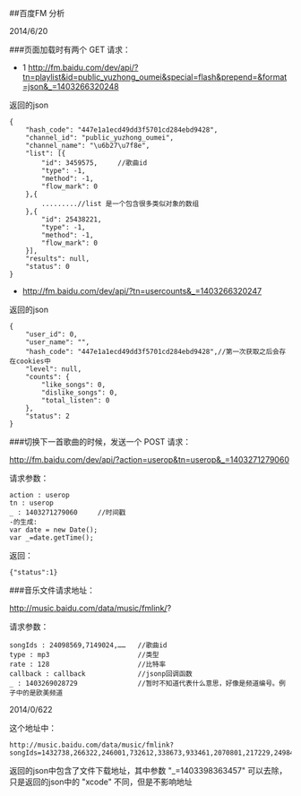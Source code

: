##百度FM 分析

2014/6/20 

###页面加载时有两个 GET 请求：  

* 1 http://fm.baidu.com/dev/api/?tn=playlist&id=public_yuzhong_oumei&special=flash&prepend=&format=json&_=1403266320248

返回的json

    {
        "hash_code": "447e1a1ecd49dd3f5701cd284ebd9428",
        "channel_id": "public_yuzhong_oumei",
        "channel_name": "\u6b27\u7f8e",
        "list": [{
            "id": 3459575,     //歌曲id
            "type": -1,
            "method": -1,
            "flow_mark": 0
        },{
            .........//list 是一个包含很多类似对象的数组
        },{
            "id": 25438221,
            "type": -1,
            "method": -1,
            "flow_mark": 0
        }],
        "results": null,
        "status": 0
    }


* http://fm.baidu.com/dev/api/?tn=usercounts&_=1403266320247

返回的json

    {
        "user_id": 0,
        "user_name": "",
        "hash_code": "447e1a1ecd49dd3f5701cd284ebd9428",//第一次获取之后会存在cookies中
        "level": null,
        "counts": {
            "like_songs": 0,
            "dislike_songs": 0,
            "total_listen": 0
        },
        "status": 2
    }


###切换下一首歌曲的时候，发送一个 POST 请求：

http://fm.baidu.com/dev/api/?action=userop&tn=userop&_=1403271279060

请求参数：

    action : userop
    tn : userop
    _ : 1403271279060     //时间戳 
    -的生成:
    var date = new Date();
    var _=date.getTime();

返回：

    {"status":1}

###音乐文件请求地址：

http://music.baidu.com/data/music/fmlink/?

请求参数：
    
    songIds : 24098569,7149024,……   //歌曲id
    type : mp3                      //类型
    rate : 128                      //比特率
    callback : callback             //jsonp回调函数
    _ : 1403269028729               //暂时不知道代表什么意思，好像是频道编号。例子中的是欧美频道

2014/0/622

这个地址中：

    http://music.baidu.com/data/music/fmlink?songIds=1432738,266322,246001,732612,338673,933461,2070801,217229,2498424,421057&type=mp3&rate=128&callback=jsonplink1403398364096&_=1403398363457

返回的json中包含了文件下载地址，其中参数 "_=1403398363457" 可以去除，只是返回的json中的 "xcode" 不同，但是不影响地址